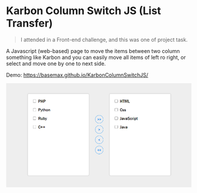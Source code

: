 # Karbon Column Switch JS (List Transfer)

> I attended in a Front-end challenge, and this was one of project task.

A Javascript (web-based) page to move the items between two column something like Karbon and you can easily move all items of left ro right, or select and move one by one to next side.

Demo: https://basemax.github.io/KarbonColumnSwitchJS/

[![JS List switcher - Karbon Column Switch javascript](preview.gif)](https://basemax.github.io/KarbonColumnSwitchJS/)
